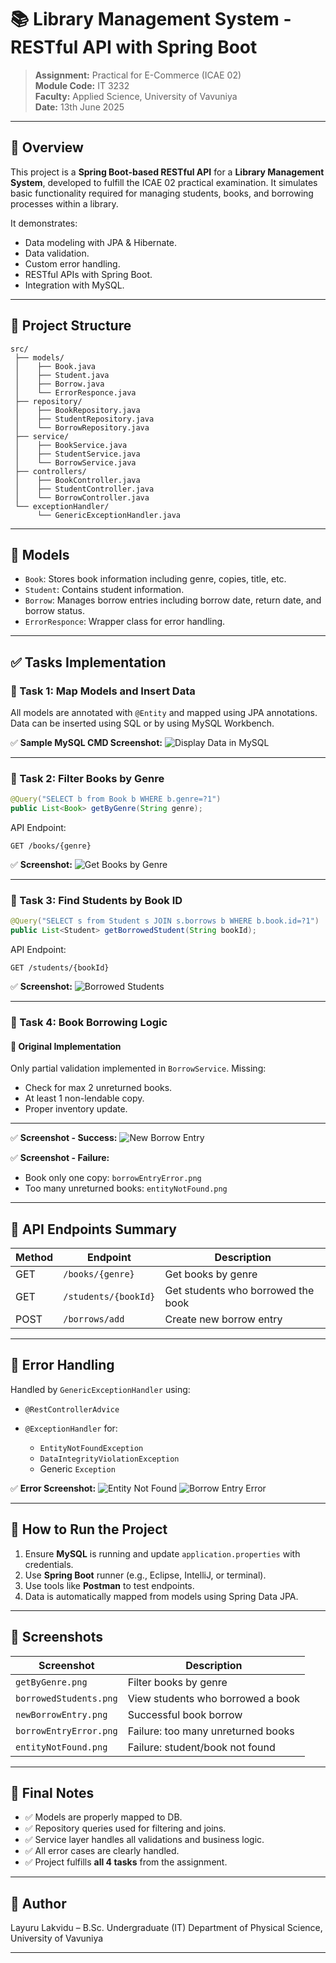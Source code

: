 # 📚 Library Management System - RESTful API with Spring Boot

> **Assignment:** Practical for E-Commerce (ICAE 02)  
> **Module Code:** IT 3232  
> **Faculty:** Applied Science, University of Vavuniya  
> **Date:** 13th June 2025  

---

## 📌 Overview

This project is a **Spring Boot-based RESTful API** for a **Library Management System**, developed to fulfill the ICAE 02 practical examination. It simulates basic functionality required for managing students, books, and borrowing processes within a library. 

It demonstrates:
- Data modeling with JPA & Hibernate.
- Data validation.
- Custom error handling.
- RESTful APIs with Spring Boot.
- Integration with MySQL.

---

## 📁 Project Structure

```text
src/
 ├── models/
 │    ├── Book.java
 │    ├── Student.java
 │    ├── Borrow.java
 │    └── ErrorResponce.java
 ├── repository/
 │    ├── BookRepository.java
 │    ├── StudentRepository.java
 │    └── BorrowRepository.java
 ├── service/
 │    ├── BookService.java
 │    ├── StudentService.java
 │    └── BorrowService.java
 ├── controllers/
 │    ├── BookController.java
 │    ├── StudentController.java
 │    └── BorrowController.java
 └── exceptionHandler/
      └── GenericExceptionHandler.java
````

---

## 🧩 Models

* `Book`: Stores book information including genre, copies, title, etc.
* `Student`: Contains student information.
* `Borrow`: Manages borrow entries including borrow date, return date, and borrow status.
* `ErrorResponce`: Wrapper class for error handling.

---

## ✅ Tasks Implementation

### 🔹 Task 1: Map Models and Insert Data

All models are annotated with `@Entity` and mapped using JPA annotations. Data can be inserted using SQL or by using MySQL Workbench.

✅ **Sample MySQL CMD Screenshot:**
![Display Data in MySQL](screenshots/sql.png)

---

### 🔹 Task 2: Filter Books by Genre

```java
@Query("SELECT b from Book b WHERE b.genre=?1")
public List<Book> getByGenre(String genre);
```

API Endpoint:

```
GET /books/{genre}
```

✅ **Screenshot:**
![Get Books by Genre](screenshots/getByGenre.png)

---

### 🔹 Task 3: Find Students by Book ID

```java
@Query("SELECT s from Student s JOIN s.borrows b WHERE b.book.id=?1")
public List<Student> getBorrowedStudent(String bookId);
```

API Endpoint:

```
GET /students/{bookId}
```

✅ **Screenshot:**
![Borrowed Students](screenshots/borrowedStudents.png)

---

### 🔹 Task 4: Book Borrowing Logic

#### 🔧 Original Implementation

Only partial validation implemented in `BorrowService`. Missing:

* Check for max 2 unreturned books.
* At least 1 non-lendable copy.
* Proper inventory update.

---

✅ **Screenshot - Success:**
![New Borrow Entry](screenshots/newBorrowEntry.png)

✅ **Screenshot - Failure:**

* Book only one copy: `borrowEntryError.png`
* Too many unreturned books: `entityNotFound.png`

---

## 🧪 API Endpoints Summary

| Method | Endpoint             | Description                        |
| ------ | -------------------- | ---------------------------------- |
| GET    | `/books/{genre}`     | Get books by genre                 |
| GET    | `/students/{bookId}` | Get students who borrowed the book |
| POST   | `/borrows/add`       | Create new borrow entry            |

---

## 🚨 Error Handling

Handled by `GenericExceptionHandler` using:

* `@RestControllerAdvice`
* `@ExceptionHandler` for:

  * `EntityNotFoundException`
  * `DataIntegrityViolationException`
  * Generic `Exception`

✅ **Error Screenshot:**
![Entity Not Found](screenshots/entityNotFound.png)
![Borrow Entry Error](screenshots/borrowEntryError.png)

---

## 🧷 How to Run the Project

1. Ensure **MySQL** is running and update `application.properties` with credentials.
2. Use **Spring Boot** runner (e.g., Eclipse, IntelliJ, or terminal).
3. Use tools like **Postman** to test endpoints.
4. Data is automatically mapped from models using Spring Data JPA.

---

## 📸 Screenshots

| Screenshot             | Description                        |
| ---------------------- | ---------------------------------- |
| `getByGenre.png`       | Filter books by genre              |
| `borrowedStudents.png` | View students who borrowed a book  |
| `newBorrowEntry.png`   | Successful book borrow             |
| `borrowEntryError.png` | Failure: too many unreturned books |
| `entityNotFound.png`   | Failure: student/book not found    |

---

## 📌 Final Notes

* ✅ Models are properly mapped to DB.
* ✅ Repository queries used for filtering and joins.
* ✅ Service layer handles all validations and business logic.
* ✅ All error cases are clearly handled.
* ✅ Project fulfills **all 4 tasks** from the assignment.

---

## 🧠 Author

Layuru Lakvidu – B.Sc. Undergraduate (IT)
Department of Physical Science, University of Vavuniya

---
